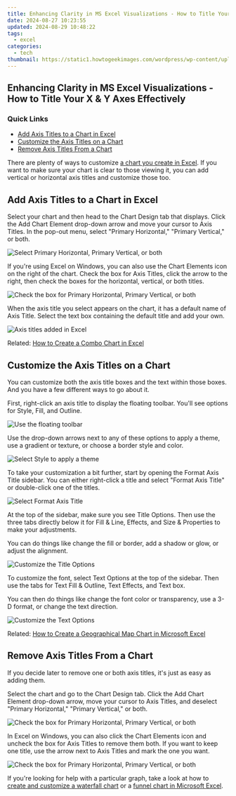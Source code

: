 ```yaml
---
title: Enhancing Clarity in MS Excel Visualizations - How to Title Your X & Y Axes Effectively
date: 2024-08-27 10:23:55
updated: 2024-08-29 10:48:22
tags:
  - excel
categories:
  - tech
thumbnail: https://static1.howtogeekimages.com/wordpress/wp-content/uploads/2021/09/microsoft_excel_hero_1200x675.jpg
---
```


## Enhancing Clarity in MS Excel Visualizations - How to Title Your X & Y Axes Effectively

### Quick Links

* [Add Axis Titles to a Chart in Excel](https://fox-hovers.techidaily.com/new-in-2024-economical-sky-explorers-top-5-low-cost-drones/)
* [Customize the Axis Titles on a Chart](https://mondly-stories.techidaily.com/in-a-flash-japanese-numbers-unlocked/)
* [Remove Axis Titles From a Chart](https://facebook-video-content.techidaily.com/new-fb-content-horizontal-or-vertical-format-debate/)

 There are plenty of ways to customize [a chart you create in Excel](https://technical-tips.techidaily.com/top-techniques-for-enhancing-photo-quality-on-your-ios-device/). If you want to make sure your chart is clear to those viewing it, you can add vertical or horizontal axis titles and customize those too.

##  Add Axis Titles to a Chart in Excel

 Select your chart and then head to the Chart Design tab that displays. Click the Add Chart Element drop-down arrow and move your cursor to Axis Titles. In the pop-out menu, select "Primary Horizontal," "Primary Vertical," or both.

![Select Primary Horizontal, Primary Vertical, or both](https://static1.howtogeekimages.com/wordpress/wp-content/uploads/2021/11/AddChartElements-ExcelAxisTitles.png) 

 If you're using Excel on Windows, you can also use the Chart Elements icon on the right of the chart. Check the box for Axis Titles, click the arrow to the right, then check the boxes for the horizontal, vertical, or both titles.

![Check the box for Primary Horizontal, Primary Vertical, or both](https://static1.howtogeekimages.com/wordpress/wp-content/uploads/2021/11/ChartElements-ExcelAxisTitles.png) 

 When the axis title you select appears on the chart, it has a default name of Axis Title. Select the text box containing the default title and add your own.

![Axis titles added in Excel](https://static1.howtogeekimages.com/wordpress/wp-content/uploads/2021/11/Added-ExcelAxisTitles.png) 

Related: [How to Create a Combo Chart in Excel](https://hardware-tips.techidaily.com/unveiling-the-secrets-of-pc-components-a-deep-dive-by-toms-hardware/) 

##  Customize the Axis Titles on a Chart

 You can customize both the axis title boxes and the text within those boxes. And you have a few different ways to go about it.

 First, right-click an axis title to display the floating toolbar. You'll see options for Style, Fill, and Outline.

![Use the floating toolbar](https://static1.howtogeekimages.com/wordpress/wp-content/uploads/2021/11/FloatingToolbar-ExcelAxisTitles.png) 

 Use the drop-down arrows next to any of these options to apply a theme, use a gradient or texture, or choose a border style and color.

![Select Style to apply a theme](https://static1.howtogeekimages.com/wordpress/wp-content/uploads/2021/11/FloatingToolbarStyle-ExcelAxisTitles.png) 

 To take your customization a bit further, start by opening the Format Axis Title sidebar. You can either right-click a title and select "Format Axis Title" or double-click one of the titles.

![Select Format Axis Title](https://static1.howtogeekimages.com/wordpress/wp-content/uploads/2021/11/FormatAxisTitle-ExcelAxisTitles.png) 

 At the top of the sidebar, make sure you see Title Options. Then use the three tabs directly below it for Fill & Line, Effects, and Size & Properties to make your adjustments.

 You can do things like change the fill or border, add a shadow or glow, or adjust the alignment.

![Customize the Title Options](https://static1.howtogeekimages.com/wordpress/wp-content/uploads/2021/11/TitleOptions-ExcelAxisTitles.png) 

 To customize the font, select Text Options at the top of the sidebar. Then use the tabs for Text Fill & Outline, Text Effects, and Text box.

 You can then do things like change the font color or transparency, use a 3-D format, or change the text direction.

![Customize the Text Options](https://static1.howtogeekimages.com/wordpress/wp-content/uploads/2021/11/TextOptions-ExcelAxisTitles.png) 

Related: [How to Create a Geographical Map Chart in Microsoft Excel](https://data-safeguard.techidaily.com/2024s-ultimate-guide-to-the-best-iphone-data-restoration-software-for-ios-17-devices/) 

##  Remove Axis Titles From a Chart

 If you decide later to remove one or both axis titles, it's just as easy as adding them.

 Select the chart and go to the Chart Design tab. Click the Add Chart Element drop-down arrow, move your cursor to Axis Titles, and deselect "Primary Horizontal," "Primary Vertical," or both.

![Check the box for Primary Horizontal, Primary Vertical, or both](https://static1.howtogeekimages.com/wordpress/wp-content/uploads/2021/11/ChartElements-ExcelAxisTitles.png) 

 In Excel on Windows, you can also click the Chart Elements icon and uncheck the box for Axis Titles to remove them both. If you want to keep one title, use the arrow next to Axis Titles and mark the one you want.

![Check the box for Primary Horizontal, Primary Vertical, or both](https://static1.howtogeekimages.com/wordpress/wp-content/uploads/2021/11/ChartElements-ExcelAxisTitles.png) 

 If you're looking for help with a particular graph, take a look at how to [create and customize a waterfall chart](https://youtube-docs.techidaily.com/approved-strategies-for-effective-youtube-playlist-distribution/) or a [funnel chart in Microsoft Excel](https://buynow-help.techidaily.com/detailed-insight-into-the-campfire-chronicles-character-customization-collection/).

<ins class="adsbygoogle"
     style="display:block"
     data-ad-format="autorelaxed"
     data-ad-client="ca-pub-7571918770474297"
     data-ad-slot="1223367746"></ins>



<ins class="adsbygoogle"
     style="display:block"
     data-ad-client="ca-pub-7571918770474297"
     data-ad-slot="8358498916"
     data-ad-format="auto"
     data-full-width-responsive="true"></ins>
